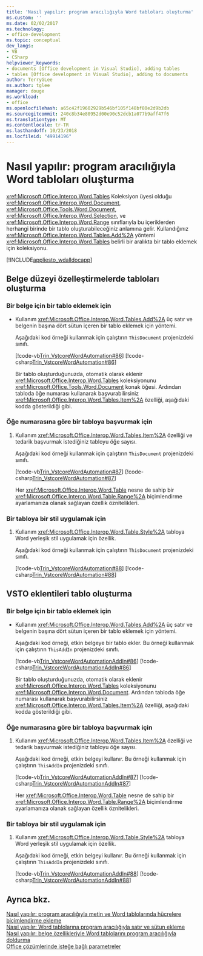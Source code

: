 ```yaml
---
title: 'Nasıl yapılır: program aracılığıyla Word tabloları oluşturma'
ms.custom: ''
ms.date: 02/02/2017
ms.technology:
- office-development
ms.topic: conceptual
dev_langs:
- VB
- CSharp
helpviewer_keywords:
- documents [Office development in Visual Studio], adding tables
- tables [Office development in Visual Studio], adding to documents
author: TerryGLee
ms.author: tglee
manager: douge
ms.workload:
- office
ms.openlocfilehash: a65c42f19602929b546bf105f148bf80e2d9b2db
ms.sourcegitcommit: 240c8b34e80952d00e90c52dcb1a077b9aff47f6
ms.translationtype: MT
ms.contentlocale: tr-TR
ms.lasthandoff: 10/23/2018
ms.locfileid: "49914196"
---
```

# <a name="how-to-programmatically-create-word-tables"></a>Nasıl yapılır: program aracılığıyla Word tabloları oluşturma
  <xref:Microsoft.Office.Interop.Word.Tables> Koleksiyon üyesi olduğu <xref:Microsoft.Office.Interop.Word.Document>, <xref:Microsoft.Office.Tools.Word.Document>, <xref:Microsoft.Office.Interop.Word.Selection>, ve <xref:Microsoft.Office.Interop.Word.Range> sınıflarıyla bu içeriklerden herhangi birinde bir tablo oluşturabileceğiniz anlamına gelir. Kullandığınız <xref:Microsoft.Office.Interop.Word.Tables.Add%2A> yöntemi <xref:Microsoft.Office.Interop.Word.Tables> belirli bir aralıkta bir tablo eklemek için koleksiyonu.  
  
 [!INCLUDE[appliesto_wdalldocapp](../vsto/includes/appliesto-wdalldocapp-md.md)]  
  
## <a name="create-tables-in-document-level-customizations"></a>Belge düzeyi özelleştirmelerde tabloları oluşturma  
  
### <a name="to-add-a-table-to-a-document"></a>Bir belge için bir tablo eklemek için  
  
- Kullanım <xref:Microsoft.Office.Interop.Word.Tables.Add%2A> üç satır ve belgenin başına dört sütun içeren bir tablo eklemek için yöntemi.  
  
   Aşağıdaki kod örneği kullanmak için çalıştırın `ThisDocument` projenizdeki sınıfı.  
  
   [!code-vb[Trin_VstcoreWordAutomation#86](../vsto/codesnippet/VisualBasic/Trin_VstcoreWordAutomationVB/ThisDocument.vb#86)]
   [!code-csharp[Trin_VstcoreWordAutomation#86](../vsto/codesnippet/CSharp/Trin_VstcoreWordAutomationCS/ThisDocument.cs#86)]  
  
  Bir tablo oluşturduğunuzda, otomatik olarak eklenir <xref:Microsoft.Office.Interop.Word.Tables> koleksiyonunu <xref:Microsoft.Office.Tools.Word.Document> konak öğesi. Ardından tabloda öğe numarası kullanarak başvurabilirsiniz <xref:Microsoft.Office.Interop.Word.Tables.Item%2A> özelliği, aşağıdaki kodda gösterildiği gibi.  
  
### <a name="to-refer-to-a-table-by-item-number"></a>Öğe numarasına göre bir tabloya başvurmak için  
  
1. Kullanım <xref:Microsoft.Office.Interop.Word.Tables.Item%2A> özelliği ve tedarik başvurmak istediğiniz tabloyu öğe sayısı.  
  
    Aşağıdaki kod örneği kullanmak için çalıştırın `ThisDocument` projenizdeki sınıfı.  
  
    [!code-vb[Trin_VstcoreWordAutomation#87](../vsto/codesnippet/VisualBasic/Trin_VstcoreWordAutomationVB/ThisDocument.vb#87)]
    [!code-csharp[Trin_VstcoreWordAutomation#87](../vsto/codesnippet/CSharp/Trin_VstcoreWordAutomationCS/ThisDocument.cs#87)]  
  
   Her <xref:Microsoft.Office.Interop.Word.Table> nesne de sahip bir <xref:Microsoft.Office.Interop.Word.Table.Range%2A> biçimlendirme ayarlamanıza olanak sağlayan özellik öznitelikleri.  
  
### <a name="to-apply-a-style-to-a-table"></a>Bir tabloya bir stil uygulamak için  
  
1.  Kullanım <xref:Microsoft.Office.Interop.Word.Table.Style%2A> tabloya Word yerleşik stil uygulamak için özellik.  
  
     Aşağıdaki kod örneği kullanmak için çalıştırın `ThisDocument` projenizdeki sınıfı.  
  
     [!code-vb[Trin_VstcoreWordAutomation#88](../vsto/codesnippet/VisualBasic/Trin_VstcoreWordAutomationVB/ThisDocument.vb#88)]
     [!code-csharp[Trin_VstcoreWordAutomation#88](../vsto/codesnippet/CSharp/Trin_VstcoreWordAutomationCS/ThisDocument.cs#88)]  
  
## <a name="create-tables-in-vsto-add-ins"></a>VSTO eklentileri tablo oluşturma  
  
### <a name="to-add-a-table-to-a-document"></a>Bir belge için bir tablo eklemek için  
  
- Kullanım <xref:Microsoft.Office.Interop.Word.Tables.Add%2A> üç satır ve belgenin başına dört sütun içeren bir tablo eklemek için yöntemi.  
  
   Aşağıdaki kod örneği, etkin belgeye bir tablo ekler. Bu örneği kullanmak için çalıştırın `ThisAddIn` projenizdeki sınıfı.  
  
   [!code-vb[Trin_VstcoreWordAutomationAddIn#86](../vsto/codesnippet/VisualBasic/Trin_VstcoreWordAutomationAddIn/ThisAddIn.vb#86)]
   [!code-csharp[Trin_VstcoreWordAutomationAddIn#86](../vsto/codesnippet/CSharp/Trin_VstcoreWordAutomationAddIn/ThisAddIn.cs#86)]  
  
  Bir tablo oluşturduğunuzda, otomatik olarak eklenir <xref:Microsoft.Office.Interop.Word.Tables> koleksiyonunu <xref:Microsoft.Office.Interop.Word.Document>. Ardından tabloda öğe numarası kullanarak başvurabilirsiniz <xref:Microsoft.Office.Interop.Word.Tables.Item%2A> özelliği, aşağıdaki kodda gösterildiği gibi.  
  
### <a name="to-refer-to-a-table-by-item-number"></a>Öğe numarasına göre bir tabloya başvurmak için  
  
1. Kullanım <xref:Microsoft.Office.Interop.Word.Tables.Item%2A> özelliği ve tedarik başvurmak istediğiniz tabloyu öğe sayısı.  
  
    Aşağıdaki kod örneği, etkin belgeyi kullanır. Bu örneği kullanmak için çalıştırın `ThisAddIn` projenizdeki sınıfı.  
  
    [!code-vb[Trin_VstcoreWordAutomationAddIn#87](../vsto/codesnippet/VisualBasic/Trin_VstcoreWordAutomationAddIn/ThisAddIn.vb#87)]
    [!code-csharp[Trin_VstcoreWordAutomationAddIn#87](../vsto/codesnippet/CSharp/Trin_VstcoreWordAutomationAddIn/ThisAddIn.cs#87)]  
  
   Her <xref:Microsoft.Office.Interop.Word.Table> nesne de sahip bir <xref:Microsoft.Office.Interop.Word.Table.Range%2A> biçimlendirme ayarlamanıza olanak sağlayan özellik öznitelikleri.  
  
### <a name="to-apply-a-style-to-a-table"></a>Bir tabloya bir stil uygulamak için  
  
1.  Kullanım <xref:Microsoft.Office.Interop.Word.Table.Style%2A> tabloya Word yerleşik stil uygulamak için özellik.  
  
     Aşağıdaki kod örneği, etkin belgeyi kullanır. Bu örneği kullanmak için çalıştırın `ThisAddIn` projenizdeki sınıfı.  
  
     [!code-vb[Trin_VstcoreWordAutomationAddIn#88](../vsto/codesnippet/VisualBasic/Trin_VstcoreWordAutomationAddIn/ThisAddIn.vb#88)]
     [!code-csharp[Trin_VstcoreWordAutomationAddIn#88](../vsto/codesnippet/CSharp/Trin_VstcoreWordAutomationAddIn/ThisAddIn.cs#88)]  
  
## <a name="see-also"></a>Ayrıca bkz.  
 [Nasıl yapılır: program aracılığıyla metin ve Word tablolarında hücrelere biçimlendirme ekleme](../vsto/how-to-programmatically-add-text-and-formatting-to-cells-in-word-tables.md)   
 [Nasıl yapılır: Word tablolarına program aracılığıyla satır ve sütun ekleme](../vsto/how-to-programmatically-add-rows-and-columns-to-word-tables.md)   
 [Nasıl yapılır: belge özellikleriyle Word tablolarını program aracılığıyla doldurma](../vsto/how-to-programmatically-populate-word-tables-with-document-properties.md)   
 [Office çözümlerinde isteğe bağlı parametreler](../vsto/optional-parameters-in-office-solutions.md)  
  
  